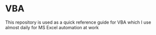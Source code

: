 # VBA

This repository is used as a quick reference guide for VBA which I use almost daily for MS Excel automation at work
